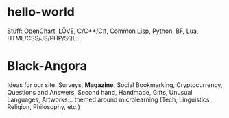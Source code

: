 # hello-world
Stuff: OpenChart, LÖVE, C/C++/C#, Common Lisp, Python, BF, Lua, HTML/CSS/JS/PHP/SQL...<br>
# Black-Angora
Ideas for our site: Surveys, <b>Magazine</b>, Social Bookmarking, Cryptocurrency,
Questions and Answers, Second hand, Handmade, Gifts, Unusual Languages, Artworks...
themed around microlearning (Tech, Linguistics, Religion, Philosophy, etc.)
